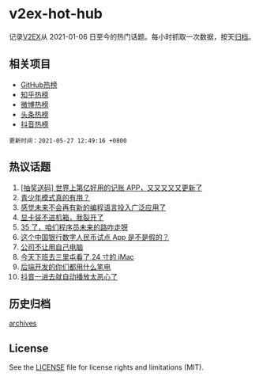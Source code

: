 # v2ex-hot-hub

 记录[V2EX](https://www.v2ex.com/)从 2021-01-06 日至今的热门话题。每小时抓取一次数据，按天[归档](archives)。
 
 ## 相关项目

- [GitHub热榜](https://github.com/lonnyzhang423/github-hot-hub)
- [知乎热榜](https://github.com/lonnyzhang423/zhihu-hot-hub)
- [微博热榜](https://github.com/lonnyzhang423/weibo-hot-hub)
- [头条热榜](https://github.com/lonnyzhang423/toutiao-hot-hub)
- [抖音热榜](https://github.com/lonnyzhang423/douyin-hot-hub)


 `更新时间：2021-05-27 12:49:16 +0800`

## 热议话题

1. [[抽奖送码] 世界上第亿好用的记账 APP，又又又又又更新了](https://www.v2ex.com/t/779316)
1. [青少年模式真的有用？](https://www.v2ex.com/t/779330)
1. [感觉未来不会再有新的编程语言投入广泛应用了](https://www.v2ex.com/t/779322)
1. [显卡装不进机箱，我裂开了](https://www.v2ex.com/t/779452)
1. [35 了，咱们程序员未来的路咋走呀](https://www.v2ex.com/t/779479)
1. [这个中国银行数字人民币试点 App 是不是假的？](https://www.v2ex.com/t/779336)
1. [公司不让用自己电脑](https://www.v2ex.com/t/779369)
1. [今天下班去三里屯看了 24 寸的 iMac](https://www.v2ex.com/t/779433)
1. [后端开发的你们都用什么笔电](https://www.v2ex.com/t/779375)
1. [抖音一进去就自动播放太恶心了](https://www.v2ex.com/t/779511)

## 历史归档

[archives](archives)

## License

See the [LICENSE](LICENSE) file for license rights and limitations (MIT).
